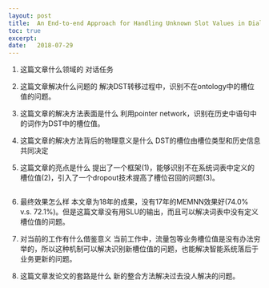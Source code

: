 ```yaml
---
layout: post
title:  An End-to-end Approach for Handling Unknown Slot Values in Dialogue State Tracking
toc: true 
excerpt: 
date:   2018-07-29
---
```


1. 这篇文章什么领域的
    对话任务
2. 这篇文章解决什么问题的
    解决DST转移过程中，识别不在ontology中的槽位值的问题。
3. 这篇文章的解决方法表面是什么
    利用pointer network，识别在历史中语句中的词作为DST中的槽位值。
4. 这篇文章的解决方法背后的物理意义是什么
    DST的槽位由槽位类型和历史信息共同决定
5. 这篇文章的亮点是什么
    提出了一个框架(1)，能够识别不在系统词表中定义的槽位值(2)，引入了一个dropout技术提高了槽位召回的问题(3)。
     <p style="text-align: center;"><img src="{{ "/images/e2e_handling_unknown_slot_values_dst.png" | absolute_url }}" alt="" /></p>

6. 最终效果怎么样
    本文章为18年的成果，没有17年的MEMNN效果好(74.0% v.s. 72.1%)。但是这篇文章没有用SLU的输出，而且可以解决词表中没有定义槽位值的问题。
7. 对当前的工作有什么借鉴意义
    当前工作中，流量包等业务槽位值是没有办法穷举的，所以这种机制可以解决识别新槽位值的问题，也能解决智能系统落后于业务更新的问题。
8. 这篇文章发论文的套路是什么
    新的整合方法解决过去没人解决的问题。


